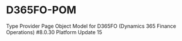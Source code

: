 # D365FO-POM
Type Provider Page Object Model for D365FO (Dynamics 365 Finance Operations) #8.0.30 Platform Update 15
